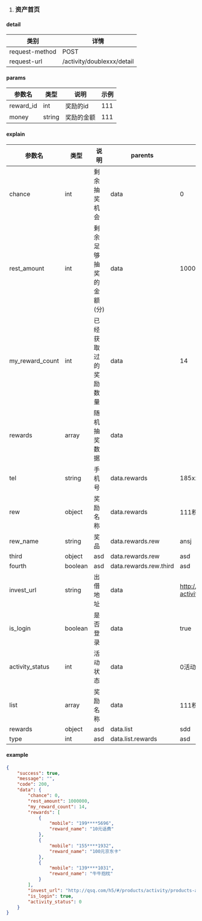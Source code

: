 1. ### 资产首页

#### detail
| 类别 | 详情 |
| --- | --- |
| request-method | POST |
| request-url | /activity/doublexxx/detail |

#### params
| 参数名    | 类型  | 说明     | 示例 |
| --------- | ----- | -------- | ---- |
| reward_id | int | 奖励的id | 111  |
| money | string | 奖励的金额 | 111  |

#### explain
| 参数名           | 类型      | 说明                 | parents | 示例  |
| --------------- | --------- | ------------------- | ------- | ---- |
| chance          | int     | 剩余抽奖机会          | data    | 0 |
| rest_amount     | int     | 剩余足够抽奖的金额(分) | data    | 100000 |
| my_reward_count | int     | 已经获取过的奖励数量   | data    | 14 |
| rewards         | array   | 随机抽奖数据          | data    | |
| tel          | string  | 手机号               | data.rewards | 185xxxx6523 |
| rew    | object  | 奖励名称             | data.rewards | 111积分 |
| rew_name | string | 奖品 | data.rewards.rew | ansj |
| third | object | asd | data.rewards.rew | asd |
| fourth | boolean | asd | data.rewards.rew.third | asd |
| invest_url      | string  | 出借地址             | data    |  http://qsq.com/h5/#/products/activity/products-activity?except_types=6 |
| is_login        | boolean | 是否登录             | data    | true |
| activity_status | int     | 活动状态             | data    | 0活动未开始 1活动进行中 2活动已经结束 |
| list    | array  | 奖励名称             | data | 111积分 |
| rewards | object | asd | data.list | sdd |
| type | int | asd | data.list.rewards | asd |

#### example
```json
{
    "success": true,
    "message": "",
    "code": 200,
    "data": {
        "chance": 0,
        "rest_amount": 1000000,
        "my_reward_count": 14,
        "rewards": [
            {
                "mobile": "199****5696",
                "reward_name": "10元话费"
            },
            {
                "mobile": "155****1932",
                "reward_name": "100元京东卡"
            },
            {
                "mobile": "139****1031",
                "reward_name": "牛牛抱枕"
            }
        ],
        "invest_url": "http://qsq.com/h5/#/products/activity/products-activity?except_types=6",
        "is_login": true,
        "activity_status": 0
    }
}
```